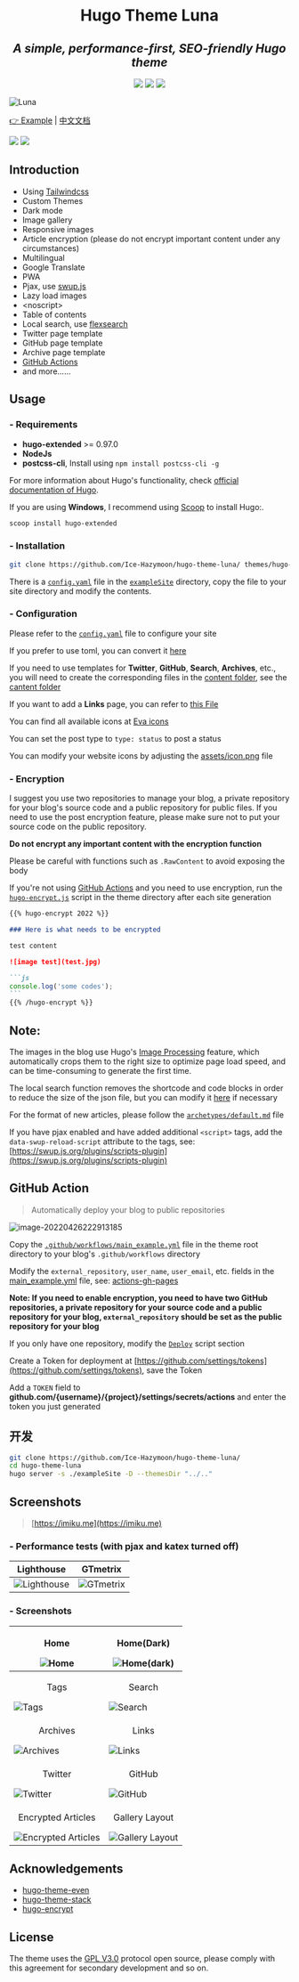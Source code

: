 <h1 align="center">Hugo Theme Luna</h1>

<h2 align="center"><i>A simple, performance-first, SEO-friendly Hugo theme</i></h2>

<p align="center">
  <img src="https://img.shields.io/badge/Hugo-0.97-green?style=for-the-badge&logo=hugo&logoColor=white" />
  <img src="https://img.shields.io/github/workflow/status/Ice-Hazymoon/hugo-theme-luna/CI?style=for-the-badge&logo=github&logoColor=white" />
  <img src="https://img.shields.io/github/license/Ice-Hazymoon/hugo-theme-luna?style=for-the-badge" />
</p>

![Luna](https://github.com/Ice-Hazymoon/hugo-theme-luna/raw/main/screenshots/luna-white.png)

[👉 Example](https://hugo-theme-luna.imiku.me) | [中文文档](https://github.com/Ice-Hazymoon/hugo-theme-luna/blob/main/README.zh.md)

![](https://img.shields.io/github/last-commit/Ice-Hazymoon/hugo-theme-luna?style=flat-square)
![](https://img.shields.io/github/languages/code-size/Ice-Hazymoon/hugo-theme-luna?style=flat-square)

## Introduction

- Using [Tailwindcss](https://tailwindcss.com)
- Custom Themes
- Dark mode
- Image gallery
- Responsive images
- Article encryption (please do not encrypt important content under any circumstances)
- Multilingual
- Google Translate
- PWA
- Pjax, use [swup.js](https://swup.js.org/)
- Lazy load images
- \<noscript\>
- Table of contents
- Local search, use [flexsearch](https://github.com/nextapps-de/flexsearch)
- Twitter page template
- GitHub page template
- Archive page template
- [GitHub Actions](https://github.com/features/actions)
- and more......

## Usage

### - Requirements

- **hugo-extended** >= 0.97.0
- **NodeJs**
- **postcss-cli**, Install using `npm install postcss-cli -g`

For more information about Hugo's functionality, check [official documentation of Hugo](https://gohugo.io/documentation/).

If you are using **Windows**, I recommend using [Scoop](https://scoop.sh/) to install Hugo:.

```bash
scoop install hugo-extended
```

### - Installation

```bash
git clone https://github.com/Ice-Hazymoon/hugo-theme-luna/ themes/hugo-theme-luna
```

There is a [`config.yaml`](https://github.com/Ice-Hazymoon/hugo-theme-luna/blob/main/exampleSite/config.yaml) file in the [`exampleSite`](https://github.com/Ice-Hazymoon/hugo-theme-luna/tree/main/exampleSite) directory, copy the file to your site directory and modify the contents.

### - Configuration

Please refer to the [`config.yaml`](https://github.com/Ice-Hazymoon/hugo-theme-luna/blob/main/exampleSite/config.yaml) file to configure your site

If you prefer to use toml, you can convert it [here](https://www.convertsimple.com/convert-yaml-to-toml)

If you need to use templates for **Twitter**, **GitHub**, **Search**, **Archives**, etc., you will need to create the corresponding files in the [content folder](https://github.com/Ice-Hazymoon/hugo-theme-luna/tree/main/exampleSite/content), see the [cantent folder](https://github.com/Ice-Hazymoon/hugo-theme-luna/tree/main/exampleSite/content)

If you want to add a **Links** page, you can refer to [this File](https://github.com/Ice-Hazymoon/hugo-theme-luna/blob/main/exampleSite/content/zh-hans/links/index.md)

You can find all available icons at [Eva icons](https://akveo.github.io/eva-icons)

You can set the post type to `type: status` to post a status

You can modify your website icons by adjusting the [assets/icon.png](https://github.com/Ice-Hazymoon/hugo-theme-luna/blob/main/assets/icon.png) file

### - Encryption

I suggest you use two repositories to manage your blog, a private repository for your blog's source code and a public repository for public files. If you need to use the post encryption feature, please make sure not to put your source code on the public repository.

**Do not encrypt any important content with the encryption function**

Please be careful with functions such as `.RawContent` to avoid exposing the body

If you're not using [GitHub Actions](https://github.com/features/actions) and you need to use encryption, run the [`hugo-encrypt.js`](https://github.com/Ice-Hazymoon/hugo-theme-luna/blob/main/hugo-encrypt.js) script in the theme directory after each site generation

````markdown
{{% hugo-encrypt 2022 %}}

### Here is what needs to be encrypted

test content

![image test](test.jpg)

```js
console.log('some codes');
```
{{% /hugo-encrypt %}}
````

## Note:

The images in the blog use Hugo's [Image Processing](https://gohugo.io/content-management/image-processing/) feature, which automatically crops them to the right size to optimize page load speed, and can be time-consuming to generate the first time.

The local search function removes the shortcode and code blocks in order to reduce the size of the json file, but you can modify it [here](https://github.com/Ice-Hazymoon/hugo-theme-luna/blob/main/layouts/_default/search.json) if necessary

For the format of new articles, please follow the [`archetypes/default.md`](https://github.com/Ice-Hazymoon/hugo-theme-luna/blob/main/archetypes/default.md) file

If you have pjax enabled and have added additional `<script>` tags, add the `data-swup-reload-script` attribute to the tags, see: [https://swup.js.org/plugins/scripts-plugin](https://swup.js.org/plugins/scripts-plugin)

## GitHub Action

> Automatically deploy your blog to public repositories

![image-20220426222913185](https://github.com/Ice-Hazymoon/hugo-theme-luna/raw/main/screenshots/image-20220426222913185.png)

Copy the [`.github/workflows/main_example.yml`](https://github.com/Ice-Hazymoon/hugo-theme-luna/blob/edf3a101a93e8e628b534636306fda5985cc1b32/.github/workflows/main_example.yml) file in the theme root directory to your blog's `.github/workflows` directory

Modify the `external_repository`, `user_name`, `user_email`, etc. fields in the [main_example.yml](https://github.com/Ice-Hazymoon/hugo-theme-luna/blob/main/.github/workflows/main_example.yml) file, see: [actions-gh-pages](https://github.com/peaceiris/actions-gh-pages)

**Note: If you need to enable encryption, you need to have two GitHub repositories, a private repository for your source code and a public repository for your blog, `external_repository` should be set as the public repository for your blog**

If you only have one repository, modify the [`Deploy`](https://github.com/Ice-Hazymoon/hugo-theme-luna/blob/edf3a101a93e8e628b534636306fda5985cc1b32/.github/workflows/main_example.yml#L45) script section

Create a Token for deployment at [https://github.com/settings/tokens](https://github.com/settings/tokens), save the Token

Add a `TOKEN` field to **github.com/{username}/{project}/settings/secrets/actions** and enter the token you just generated

## 开发

```sh
git clone https://github.com/Ice-Hazymoon/hugo-theme-luna/
cd hugo-theme-luna
hugo server -s ./exampleSite -D --themesDir "../.."
```

## Screenshots

> [https://imiku.me](https://imiku.me)

### - Performance tests (with pjax and katex turned off)

| Lighthouse                                                                                                      | GTmetrix                                                                                                      |
| --------------------------------------------------------------------------------------------------------------- | ------------------------------------------------------------------------------------------------------------- |
| ![Lighthouse](https://github.com/Ice-Hazymoon/hugo-theme-luna/raw/main/screenshots/image-20220427013052128.png) | ![GTmetrix](https://github.com/Ice-Hazymoon/hugo-theme-luna/raw/main/screenshots/image-20220427013223319.png) |

### - Screenshots

| <p align="center">Home</p> ![Home](https://github.com/Ice-Hazymoon/hugo-theme-luna/raw/main/screenshots/screely-1651059552132.png)                             | <p align="center">Home(Dark)</p> ![Home(dark)](https://github.com/Ice-Hazymoon/hugo-theme-luna/raw/main/screenshots/screely-1651059730757.png)         |
| -------------------------------------------------------------------------------------------------------------------------------------------------------------- | ------------------------------------------------------------------------------------------------------------------------------------------------------ |
| <p align="center">Tags</p> ![Tags](https://github.com/Ice-Hazymoon/hugo-theme-luna/raw/main/screenshots/screely-1651060185422.png)                             | <p align="center">Search</p> ![Search](https://github.com/Ice-Hazymoon/hugo-theme-luna/raw/main/screenshots/screely-1651059518653.png)                 |
| <p align="center">Archives</p> ![Archives](https://github.com/Ice-Hazymoon/hugo-theme-luna/raw/main/screenshots/screely-1651059387460.png)                     | <p align="center">Links</p> ![Links](https://github.com/Ice-Hazymoon/hugo-theme-luna/raw/main/screenshots/screely-1651059430110.png)                   |
| <p align="center">Twitter</p> ![Twitter](https://github.com/Ice-Hazymoon/hugo-theme-luna/raw/main/screenshots/screely-1651059453997.png)                       | <p align="center">GitHub</p> ![GitHub](https://github.com/Ice-Hazymoon/hugo-theme-luna/raw/main/screenshots/screely-1651059484292.png)                 |
| <p align="center">Encrypted Articles</p> ![Encrypted Articles](https://github.com/Ice-Hazymoon/hugo-theme-luna/raw/main/screenshots/screely-1651060168715.png) | <p align="center">Gallery Layout</p> ![Gallery Layout](https://github.com/Ice-Hazymoon/hugo-theme-luna/raw/main/screenshots/screely-1651059672459.png) |

## Acknowledgements

- [hugo-theme-even](https://github.com/olOwOlo/hugo-theme-even)
- [hugo-theme-stack](https://github.com/CaiJimmy/hugo-theme-stack)
- [hugo-encrypt](https://github.com/Izumiko/hugo-encrypt)

## License

The theme uses the [GPL V3.0](https://github.com/Ice-Hazymoon/hugo-theme-luna/blob/main/LICENSE) protocol open source, please comply with this agreement for secondary development and so on.
